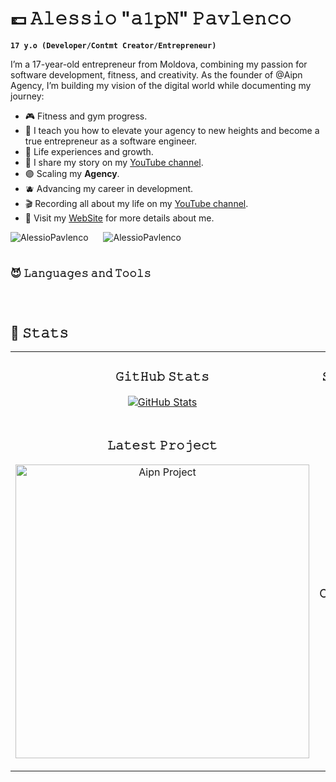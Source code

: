 # 💷 𝙰𝚕𝚎𝚜𝚜𝚒𝚘 "𝚊𝟷𝚙𝙽" 𝙿𝚊𝚟𝚕𝚎𝚗𝚌𝚘

**`17 y.o (Developer/Contmt Creator/Entrepreneur)`**

<p align="left">I’m a 17-year-old entrepreneur from Moldova, combining my passion for software development, fitness, and creativity. As the founder of @Aipn Agency, I’m building my vision of the digital world while documenting my journey:</p>
<ul>
<li>🎮 Fitness and gym progress.</li>
<li>🌆 I teach you how to elevate your agency to new heights and become a true entrepreneur as a software engineer.</li>
<li>💟 Life experiences and growth.</li>
<li>💜 I share my story on my <a href="https://youtube.com/@AlessioPavlenco54">YouTube channel</a>.</li>
<li>🟣 Scaling my <strong>Agency</strong>.</li>
<li>🫐 Advancing my career in development.</li>
<li>🎬 Recording all about my life on my <a href="https://youtube.com/@AlessioPavlenco54">YouTube channel</a>.</li>
<li>👾 Visit my <a href="https://alessiopavlenco.com">WebSite</a> for more details about me.</li>
</ul>


<p align="left">
  <img src="https://youtube.com/@AlessioPavlenco54&amp;color=blueviolet&amp;style=for-the-badge&amp;logo=star" alt="AlessioPavlenco" style="padding-right:20px;">
  <img src="https://komarev.com/ghpvc/?username=AlessioPavlenco&amp;label=Profile%20views&amp;color=blueviolet&amp;style=for-the-badge&amp;logo=star" alt="AlessioPavlenco" style="padding-right:20px;">
</p>

#

### 😈 𝙻𝚊𝚗𝚐𝚞𝚊𝚐𝚎𝚜 𝚊𝚗𝚍 𝚃𝚘𝚘𝚕𝚜

<p>
<img src="https://img.shields.io/badge/Code-JavaScript-informational?style=flat&amp;logo=javascript&amp;logoColor=white&amp;color=blueviolet" alt="">
<img src="https://img.shields.io/badge/Code-Python-informational?style=flat&amp;logo=python&amp;logoColor=white&amp;color=blueviolet" alt="">
<img src="https://img.shields.io/badge/Code-C%2B%2B-informational?style=flat&logo=cplusplus&logoColor=white&color=blueviolet" alt="">
<img src="https://img.shields.io/badge/Code-Java-informational?style=flat&logo=codesandbox&logoColor=white&color=blueviolet" alt="">
<img src="https://img.shields.io/badge/Code-TypeScript-informational?style=flat&logo=typescript&logoColor=white&color=blueviolet" alt="">

<img src="https://img.shields.io/badge/Code-HTML5-informational?style=flat&amp;logo=html5&amp;logoColor=white&amp;color=blueviolet" alt="">
<img src="https://img.shields.io/badge/Code-CSS3-informational?style=flat&amp;logo=css3&amp;logoColor=white&amp;color=blueviolet" alt="">
<img src="https://img.shields.io/badge/Code-PHP-informational?style=flat&amp;logo=php&amp;logoColor=white&amp;color=blueviolet" alt="">

<img src="https://img.shields.io/badge/Code-SQL-informational?style=flat&amp;logo=mysql&amp;logoColor=white&amp;color=blueviolet" alt="">
<img src="https://img.shields.io/badge/Code-MolgoDb-informational?style=flat&logo=mongodb&logoColor=white&color=blueviolet" alt="">

<img src="https://img.shields.io/badge/Code-React-informational?style=flat&logo=react&logoColor=white&color=blueviolet" alt="">
<img src="https://img.shields.io/badge/Code-NativeReact-informational?style=flat&logo=createreactapp&logoColor=white&color=blueviolet" alt="">
<img src="https://img.shields.io/badge/Code-Angular-informational?style=flat&logo=angular&logoColor=white&color=blueviolet" alt="">

<img src="https://img.shields.io/badge/IDE-VSCode-informational?style=flat&logo=codeium&logoColor=white&label=IDE&color=blueviolet" alt="">
<img src="https://img.shields.io/badge/IDE-Xcode-informational?style=flat&amp;logo=xcode&amp;logoColor=white&amp;color=blueviolet" alt="">
</p>

#

<!--### 📺 Latest YouTube Videosh-->

<!-- BEGIN YOUTUBE-CARDS 
[![Everything You NEED to Know about Docker](https://ytcards.demolab.com/?id=oUnWU4Y4kSY&title=Everything+You+NEED+to+Know+about+Docker&lang=en&timestamp=1734102064&background_color=%230d1117&title_color=%23ffffff&stats_color=%23dedede&max_title_lines=1&width=250&border_radius=5&duration=1106 "Everything You NEED to Know about Docker")](https://www.youtube.com/watch?v=oUnWU4Y4kSY)
[![7 Design Patterns EVERY Developer Should Know](https://ytcards.demolab.com/?id=BJatgOiiht4&title=7+Design+Patterns+EVERY+Developer+Should+Know&lang=en&timestamp=1733497212&background_color=%230d1117&title_color=%23ffffff&stats_color=%23dedede&max_title_lines=1&width=250&border_radius=5&duration=1389 "7 Design Patterns EVERY Developer Should Know")](https://www.youtube.com/watch?v=BJatgOiiht4)
[![Why I’m Learning Rust in 2024 (and new dev environment)](https://ytcards.demolab.com/?id=3q3OXiyUQk4&title=Why+I%E2%80%99m+Learning+Rust+in+2024+%28and+new+dev+environment%29&lang=en&timestamp=1732550404&background_color=%230d1117&title_color=%23ffffff&stats_color=%23dedede&max_title_lines=1&width=250&border_radius=5&duration=1013 "Why I’m Learning Rust in 2024 (and new dev environment)")](https://www.youtube.com/watch?v=3q3OXiyUQk4)
[![This is Why You Don't Roll Your Own Auth](https://ytcards.demolab.com/?id=VA2RS9WN9us&title=This+is+Why+You+Don%27t+Roll+Your+Own+Auth&lang=en&timestamp=1732287637&background_color=%230d1117&title_color=%23ffffff&stats_color=%23dedede&max_title_lines=1&width=250&border_radius=5&duration=981 "This is Why You Don't Roll Your Own Auth")](https://www.youtube.com/watch?v=VA2RS9WN9us)
[![3 Coding Projects to Break the Coding Barrier (w/ Instructions Included)](https://ytcards.demolab.com/?id=zX4u3SudI-0&title=3+Coding+Projects+to+Break+the+Coding+Barrier+%28w%2F+Instructions+Included%29&lang=en&timestamp=1730728856&background_color=%230d1117&title_color=%23ffffff&stats_color=%23dedede&max_title_lines=1&width=250&border_radius=5&duration=1343 "3 Coding Projects to Break the Coding Barrier (w/ Instructions Included)")](https://www.youtube.com/watch?v=zX4u3SudI-0)
[![A Day in the Life of a Software Engineer](https://ytcards.demolab.com/?id=WBl31Pyr_M8&title=A+Day+in+the+Life+of+a+Software+Engineer&lang=en&timestamp=1730376039&background_color=%230d1117&title_color=%23ffffff&stats_color=%23dedede&max_title_lines=1&width=250&border_radius=5&duration=2259 "A Day in the Life of a Software Engineer")](https://www.youtube.com/watch?v=WBl31Pyr_M8)
<!-- END YOUTUBE-CARDS -->

<!-- [<img src="https://custom-icon-badges.demolab.com/badge/-Subscribe%20For%20More-red?style=for-the-badge&logo=video&logoColor=white"/>](https://www.youtube.com/@AlessioPavlenco54?sub_confirmation=1) -->

<!--#-->

<!--Github stats Table--> 
<h2 align="left">🌂 𝚂𝚝𝚊𝚝𝚜</h2>
<table width="100%">
  <tbody><tr>
    <td width="50%">
      <h3 align="center"><strong>𝙶𝚒𝚝𝙷𝚞𝚋 𝚂𝚝𝚊𝚝𝚜</strong></h3>
      <p align="center">
        <a href="https://github.com/AlessioPavlenco">
          <img align="center" src="https://github-readme-stats.vercel.app/api?username=AlessioPavlenco&amp;count_private=true&amp;show_icons=true&amp;theme=nightowl" alt="GitHub Stats">
        </a>
      </p>
    </td>
    <td width="50%">
      <h3 align="center"><strong>𝚂𝚝𝚛𝚎𝚊𝚔 𝚂𝚝𝚊𝚝𝚜</strong></h3>
      <p align="center">
        <a href="https://github.com/AlessioPavlenco">
          <img align="center" src="https://streak-stats.demolab.com?user=AlessioPavlenco&amp;theme=nightowl" alt="Streak Stats">
        </a>
      </p>
    </td>
  </tr>
  <tr>
    <td width="50%">
      <h3 align="center"><strong>𝙻𝚊𝚝𝚎𝚜𝚝 𝙿𝚛𝚘𝚓𝚎𝚌𝚝</strong></h3>
      <p align="center">
        <a href="https://github.com/AlessioPavlenco/Aipn Agency">
          <img align="center" width="470" src="https://github-readme-stats.vercel.app/api/pin/?username=AlessioPavlenco&amp;repo=cryptos&amp;theme=nightowl&amp;show_owner=true" alt="Aipn Project">
        </a>
      </p>
    </td>
    <td width="50%">
      <h3 align="center"><strong>𝚃𝚘𝚙 𝙲𝚘𝚗𝚝𝚛𝚒𝚋𝚞𝚝𝚒𝚘𝚗</strong></h3>
      <p align="center">
        <a href="https://github.com/AlessioPavlenco">
          <img align="center" src="https://github-contributor-stats.vercel.app/api?username=AlessioPavlenco&amp;limit=3&amp;theme=nightowl&amp;show_owner=true&amp;combine_all_yearly_contributions=true" alt="Top Repo">
        </a>
      </p>
    </td>
  </tr>
</tbody></table>


#

[website]: https://alessiopavlenco.com
[youtube]: https://youtube.com/@AlessioPavlenco54
